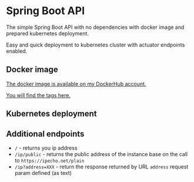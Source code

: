 # Spring Boot API

The simple Spring Boot API with no dependencies with docker image and prepared
kubernetes deployment.

Easy and quick deployment to kubernetes cluster with actuator endpoints enabled.

## Docker image

[The docker image is available on my DockerHub account.](https://hub.docker.com/repository/docker/pnowy/spring-boot-api/general)

[You will find the tags here.](https://hub.docker.com/repository/docker/pnowy/spring-boot-api/tags)

## Kubernetes deployment

## Additional endpoints

- `/` - returns you ip address
- `/ip/public` - returns the public address of the instance base on the call to `https://ipecho.net/plain`
- `/ip?address=XXX` - return the response returned by URL `address` request param defined (as text)  
